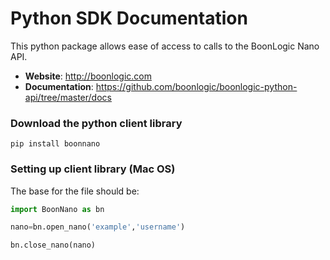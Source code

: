 # Python SDK Documentation
This python package allows ease of access to calls to the BoonLogic Nano API.

- __Website__: http://boonlogic.com
- __Documentation__: https://github.com/boonlogic/boonlogic-python-api/tree/master/docs

### Download the python client library
```
pip install boonnano
```

### Setting up client library (Mac OS)
The base for the file should be:
```python
import BoonNano as bn

nano=bn.open_nano('example','username')

bn.close_nano(nano)
```
